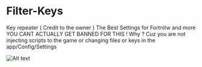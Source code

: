 # Filter-Keys
Key repeater ( Credit to the owner )
     The Best Settings for Fortnitw and more 
     YOU CANT ACTUALLY GET BANNED FOR THIS !
     Why ? Cuz you are not injecting scripts to the game or changing files or keys in the app/Config/Settings

     
![Alt text](https://media.discordapp.net/attachments/1199351705389776996/1209142721462403142/image.png?ex=65e5d8e9&is=65d363e9&hm=97930415ae1c76cb5a82cdbd5a6734b607e6ea45785cd1a505bee1fdad82a043&=&format=webp&quality=lossless)
